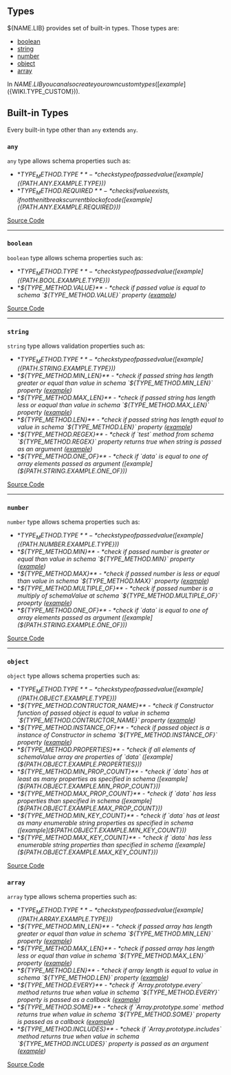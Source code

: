 ## Types
${NAME.LIB} provides set of built-in types. Those types are:
  - [boolean](#boolean)
  - [string](#string)
  - [number](#number)
  - [object](#object)
  - [array](#array)

In ${NAME.LIB} you can also create your own custom types ([example](${WIKI.TYPE_CUSTOM})).

## Built-in Types
Every built-in type other than `any` extends `any`.
### **`any`**
`any` type allows schema properties such as:
- **${TYPE_METHOD.TYPE}** - *checks type of passed value ([example](${PATH.ANY.EXAMPLE.TYPE}))*
- **${TYPE_METHOD.REQUIRED}** - *checks if value exists, if not then it breaks current block of code ([example](${PATH.ANY.EXAMPLE.REQUIRED}))*

[Source Code](${PATH.ANY.SRC})
***
### **`boolean`**
`boolean` type allows schema properties such as:
- **${TYPE_METHOD.TYPE}** - *checks type of passed value ([example](${PATH.BOOL.EXAMPLE.TYPE}))*
- **${TYPE_METHOD.VALUE}** - *check if passed value is equal to schema `${TYPE_METHOD.VALUE}` property ([example](${PATH.BOOL.EXAMPLE.VALUE}))*

[Source Code](${PATH.BOOL.SRC})
***
### **`string`**
`string` type allows validation properties such as:
- **${TYPE_METHOD.TYPE}** - *checks type of passed value ([example](${PATH.STRING.EXAMPLE.TYPE}))*
- **${TYPE_METHOD.MIN_LEN}** - *check if passed string has length greater or equal than value in schema `${TYPE_METHOD.MIN_LEN}` property ([example](${PATH.STRING.EXAMPLE.MIN_LEN}))*
- **${TYPE_METHOD.MAX_LEN}** - *check if passed string has length less or eaqual than value in schema `${TYPE_METHOD.MAX_LEN}` property ([example](${PATH.STRING.EXAMPLE.MAX_LEN}))*
- **${TYPE_METHOD.LEN}** - *check if passed string has length equal to value in schema `${TYPE_METHOD.LEN}` property ([example](${PATH.STRING.EXAMPLE.LEN}))*
- **${TYPE_METHOD.REGEX}** - *check if `test` method from schema `${TYPE_METHOD.REGEX}` property returns true when string is passed as an argument ([example](${PATH.STRING.EXAMPLE.REGEX}))*
- **${TYPE_METHOD.ONE_OF}** - *check if `data` is equal to one of array elements passed as argument ([example](${PATH.STRING.EXAMPLE.ONE_OF}))*

[Source Code](${PATH.STRING.SRC})
***
### **`number`**
`number` type allows schema properties such as:
- **${TYPE_METHOD.TYPE}** - *checks type of passed value ([example](${PATH.NUMBER.EXAMPLE.TYPE}))*
- **${TYPE_METHOD.MIN}** - *check if passed number is greater or equal than value in schema `${TYPE_METHOD.MIN}` property ([example](${PATH.NUMBER.EXAMPLE.MIN}))*
- **${TYPE_METHOD.MAX}** - *check if passed number is less or equal than value in schema `${TYPE_METHOD.MAX}` property ([example](${PATH.NUMBER.EXAMPLE.MAX}))*
- **${TYPE_METHOD.MULTIPLE_OF}** - *check if passed number is a multiply of schemaValue at schema `${TYPE_METHOD.MULTIPLE_OF}` proeprty ([example](${PATH.NUMBER.EXAMPLE.MULTIPLE_OF}))*
- **${TYPE_METHOD.ONE_OF}** - *check if `data` is equal to one of array elements passed as argument ([example](${PATH.STRING.EXAMPLE.ONE_OF}))*

[Source Code](${PATH.NUMBER.SRC})
***
### **`object`**
`object` type allows schema properties such as:
- **${TYPE_METHOD.TYPE}** - *checks type of passed value ([example](${PATH.OBJECT.EXAMPLE.TYPE}))*
- **${TYPE_METHOD.CONTRUCTOR_NAME}** - *check if Constructor function of passed object is equal to value in schema `${TYPE_METHOD.CONTRUCTOR_NAME}` property ([example](${PATH.OBJECT.EXAMPLE.CONSTRUCTOR_NAME}))*
- **${TYPE_METHOD.INSTANCE_OF}** - *check if passed object is a instance of Constructor in schema `${TYPE_METHOD.INSTANCE_OF}` property ([example](${PATH.OBJECT.EXAMPLE.INSTANCE_OF}))*
- **${TYPE_METHOD.PROPERTIES}** - *check if all elements of schemaValue array are properties of `data` ([example](${PATH.OBJECT.EXAMPLE.PROPERTIES}))*
- **${TYPE_METHOD.MIN_PROP_COUNT}** - *check if `data` has at least as many properties as specified in schema ([example](${PATH.OBJECT.EXAMPLE.MIN_PROP_COUNT}))*
- **${TYPE_METHOD.MAX_PROP_COUNT}** - *check if `data` has less properties than specified in schema ([example](${PATH.OBJECT.EXAMPLE.MAX_PROP_COUNT}))*
- **${TYPE_METHOD.MIN_KEY_COUNT}** - *check if `data` has at least as many enumerable string properties as specified in schema ([example](${PATH.OBJECT.EXAMPLE.MIN_KEY_COUNT}))*
- **${TYPE_METHOD.MAX_KEY_COUNT}** - *check if `data` has less enumerable string properties than specified in schema ([example](${PATH.OBJECT.EXAMPLE.MAX_KEY_COUNT}))*

[Source Code](${PATH.OBJECT.SRC})
### **`array`**
`array` type allows schema properties such as:
- **${TYPE_METHOD.TYPE}** - *checks type of passed value ([example](${PATH.ARRAY.EXAMPLE.TYPE}))*
- **${TYPE_METHOD.MIN_LEN}** - *check if passed array has length greater or equal than value in schema `${TYPE_METHOD.MIN_LEN}` property ([example](${PATH.ARRAY.EXAMPLE.MIN_LEN}))*
- **${TYPE_METHOD.MAX_LEN}** - *check if passed array has length less or equal than value in schema `${TYPE_METHOD.MAX_LEN}` property ([example](${PATH.ARRAY.EXAMPLE.MAX_LEN}))*
- **${TYPE_METHOD.LEN}** - *check if array length is equal to value in schema `${TYPE_METHOD.LEN}` property ([example](${PATH.ARRAY.EXAMPLE.LEN}))*
- **${TYPE_METHOD.EVERY}** - *check if `Array.prototype.every` method returns true when value in schema `${TYPE_METHOD.EVERY}` property is passed as a callback ([example](${PATH.ARRAY.EXAMPLE.EVERY}))*
- **${TYPE_METHOD.SOME}** - *check if `Array.prototype.some` method returns true when value in schema `${TYPE_METHOD.SOME}` property is passed as a callback ([example](${PATH.ARRAY.EXAMPLE.SOME}))*
- **${TYPE_METHOD.INCLUDES}** - *check if `Array.prototype.includes` method returns true when value in schema `${TYPE_METHOD.INCLUDES}` property is passed as an argument ([example](${PATH.ARRAY.EXAMPLE.INCLUDES}))*

[Source Code](${PATH.ARRAY.SRC})
